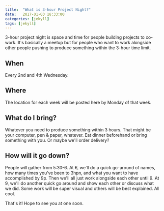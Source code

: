 ```yaml
---
title:  "What is 3-hour Project Night?"
date:   2017-01-03 18:33:00
categories: [jekyll]
tags: [jekyll]
---
```

3-hour project night is space and time for people building projects to co-work. It's basically a meetup but for people who want to work alongside other people pushing to produce something within the 3-hour time limit.

## When 

Every 2nd and 4th Wednesday. 

## Where

The location for each week will be posted here by Monday of that week.

## What do I bring?

Whatever you need to produce something within 3 hours. That might be your computer, pen & paper, whatever. Eat dinner beforehand or bring something with you. Or maybe we'll order delivery?

## How will it go down?

People will gather from 5:30-6. At 6, we'll do a quick go-around of names, how many times you've been to 3hpn, and what you want to have accomplished by 9p. Then we'll all just work alongside each other until 9. At 9, we'll do another quick go around and show each other or discuss what we did. Some work will be super visual and others will be best explained. All cool. 

That's it! Hope to see you at one soon.
